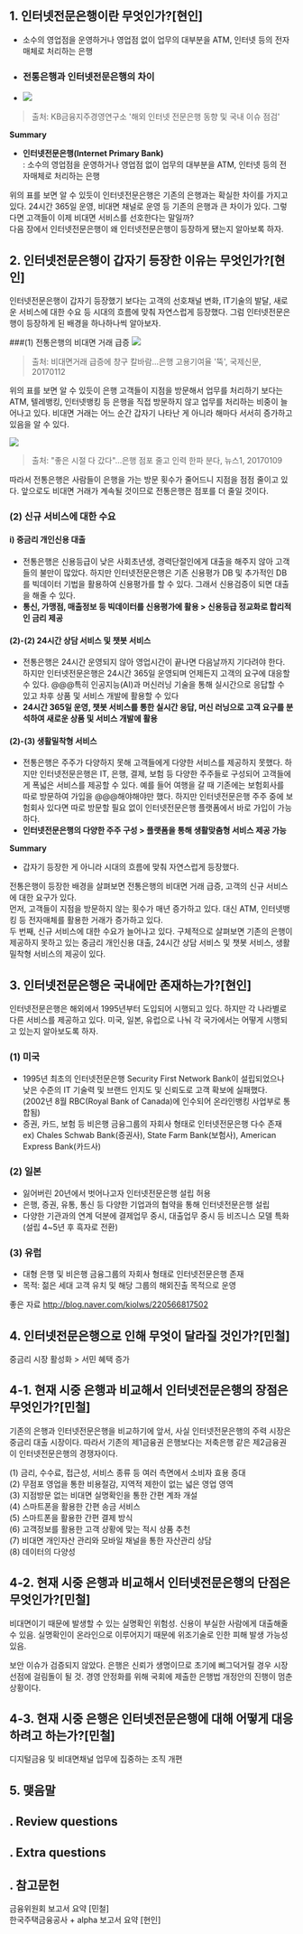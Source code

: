## 1. 인터넷전문은행이란 무엇인가?[현인] ##

- 소수의 영업점을 운영하거나 영업점 없이 업무의 대부분을 ATM, 인터넷 등의 전자매체로 처리하는 은행

+ ### 전통은행과 인터넷전문은행의 차이  
+ ![](http://postfiles10.naver.net/MjAxNzAxMjRfMjc5/MDAxNDg1MjQxMTc5ODI0.0yy1bFYc47l-lVMMb_wHb4zDd5H4QNJ9TjYAKWakFiUg.gHy0ki2Vv0jZerhao0gDobyED8lZPcn3pxS3IQeqqGIg.PNG.my5570/%EC%9D%80%ED%96%89_%EC%9D%B8%ED%84%B0%EB%84%B7%EC%A0%84%EB%AC%B8%EC%9D%80%ED%96%89_%EC%B0%A8%EC%9D%B4.PNG?type=w2)
> 출처: KB금융지주경영연구소 '해외 인터넷 전문은행 동향 및 국내 이슈 점검'

****Summary****  

 - ****인터넷전문은행(Internet Primary Bank)****  
  : 소수의 영업점을 운영하거나 영업점 없이 업무의 대부분을 ATM, 인터넷 등의 전자매체로 처리하는 은행  
 
위의 표를 보면 알 수 있듯이 인터넷전문은행은 기존의 은행과는 확실한 차이를 가지고 있다. 24시간 365일 운영, 비대면 채널로 운영 등 기존의 은행과 큰 차이가 있다. 그렇다면 고객들이 이제 비대면 서비스를 선호한다는 말일까?  
다음 장에서 인터넷전문은행이 왜 인터넷전문은행이 등장하게 됐는지 알아보록 하자. 

## 2. 인터넷전문은행이 갑자기 등장한 이유는 무엇인가?[현인] ##
인터넷전문은행이 갑자기 등장했기 보다는 고객의 선호채널 변화, IT기술의 발달, 새로운 서비스에 대한 수요 등 시대의 흐름에 맞춰 자연스럽게 등장했다. 그럼 인터넷전문은행이 등장하게 된 배경을 하나하나씩 알아보자.

  
###(1) 전통은행의 비대면 거래 급증
 ![](http://postfiles12.naver.net/MjAxNzAxMjRfNTEg/MDAxNDg1MjQxODY0MTI2.KufUy61mCxR65ypOu1fd5erLa5_ZAV84ZpFXonMMwS4g.N5PUYLC5mhOw5IwqGZgc893hMICQXnV3rCby4-GCsV4g.PNG.my5570/%EC%BA%A1%EC%B2%98.PNG?type=w2)
> 출처: 비대면거래 급증에 창구 칼바람…은행 고용기여율 '뚝', 국제신문, 20170112

위의 표를 보면 알 수 있듯이 은행 고객들이 지점을 방문해서 업무를 처리하기 보다는 ATM, 텔레뱅킹, 인터넷뱅킹 등 은행을 직접 방문하지 않고 업무를 처리하는 비중이 늘어나고 있다. 비대면 거래는 어느 순간 갑자기 나타난 게 아니라 해마다 서서히 증가하고 있음을 알 수 있다.

![](http://postfiles10.naver.net/MjAxNzAxMjRfMjgw/MDAxNDg1MjQyNDExMzU1.716DvFEVSrekbpMWVHQLz_iIjb6oZY6T3AxqbGHMfIIg.c_P98Qj3zGjSA9Um9XmwN5TEJSSyKZwQwfa3aD0p46Qg.PNG.my5570/%EC%BA%A1%EC%B2%982.PNG?type=w2)
> 출처: "좋은 시절 다 갔다"…은행 점포 줄고 인력 한파 분다, 뉴스1, 20170109

따라서 전통은행은 사람들이 은행을 가는 방문 횟수가 줄어드니 지점을 점점 줄이고 있다. 앞으로도 비대면 거래가 계속될 것이므로 전통은행은 점포를 더 줄일 것이다.

### (2) 신규 서비스에 대한 수요


#### i) 중금리 개인신용 대출 ####

 - 전통은행은 신용등급이 낮은 사회초년생, 경력단절인에게 대출을 해주지 않아 고객들의 불만이 많았다. 하지만 인터넷전문은행은 기존 신용평가 DB 및 추가적인 DB를 빅데이터 기법을 활용하여 신용평가를 할 수 있다. 그래서 신용검증이 되면 대출을 해줄 수 있다. 
 - ****통신, 가맹점, 매출정보 등 빅데이터를 신용평가에 활용 > 신용등급 정교화로 합리적인 금리 제공****

#### (2)-(2) 24시간 상담 서비스 및 챗봇 서비스 ####
 
 - 전통은행은 24시간 운영되지 않아 영업시간이 끝나면 다음날까지 기다려야 한다. 하지만 인터넷전문은행은 24시간 365일 운영되며 언제든지 고객의 요구에 대응할 수 있다. @@@특히 인공지능(AI)과 머신러닝 기술을 통해 실시간으로 응답할 수 있고 차후 상품 및 서비스 개발에 활용할 수 있다
 - ****24시간 365일 운영, 챗봇 서비스를 통한 실시간 응답, 머신 러닝으로 고객 요구를 분석하여 새로운 상품 및 서비스 개발에 활용****


#### (2)-(3) 생활밀착형 서비스 ####

 - 전통은행은 주주가 다양하지 못해 고객들에게 다양한 서비스를 제공하지 못했다. 하지만 인터넷전문은행은 IT, 은행, 결제, 보험 등 다양한 주주들로 구성되어 고객들에게 폭넓은 서비스를 제공할 수 있다. 예를 들어 여행을 갈 때 기존에는 보험회사를 따로 방문하여 가입을 @@@해야해야만 했다. 하지만 인터넷전문은행 주주 중에 보험회사 있다면 따로 방문할 필요 없이 인터넷전문은행 플랫폼에서 바로 가입이 가능하다.
 - ****인터넷전문은행의 다양한 주주 구성 > 플랫폼을 통해 생활맞춤형 서비스 제공 가능****

****Summary****

 - 갑자기 등장한 게 아니라 시대의 흐름에 맞춰 자연스럽게 등장했다.

전통은행이 등장한 배경을 살펴보면 전통은행의 비대면 거래 급증, 고객의 신규 서비스에 대한 요구가 있다.  
먼저, 고객들이 지점을 방문하지 않는 횟수가 매년 증가하고 있다. 대신 ATM, 인터넷뱅킹 등 전자매체를 활용한 거래가 증가하고 있다.  
두 번째, 신규 서비스에 대한 수요가 늘어나고 있다. 구체적으로 살펴보면 기존의 은행이 제공하지 못하고 있는 중금리 개인신용 대출, 24시간 상담 서비스 및 챗봇 서비스, 생활밀착형 서비스의 제공이 있다.
 

## 3. 인터넷전문은행은 국내에만 존재하는가?[현인] ##
인터넷전문은행은 해외에서 1995년부터 도입되어 시행되고 있다. 하지만 각 나라별로 다른 서비스를 제공하고 있다. 미국, 일본, 유럽으로 나눠 각 국가에서는 어떻게 시행되고 있는지 알아보도록 하자.  
### (1) 미국 ###
 - 1995년 최초의 인터넷전문은행 Security First Network Bank이  설립되었으나 낮은 수준의 IT 기술력 및 브랜드 인지도 및 신뢰도로 고객 확보에 실패했다.  
  (2002년 8월 RBC(Royal Bank of Canada)에 인수되어 온라인뱅킹 사업부로 통합됨) 
 - 증권, 카드, 보험 등 비은행 금융그룹의 자회사 형태로 인터넷전문은행 다수 존재  
  ex) Chales Schwab Bank(증권사), State Farm Bank(보험사), American Express Bank(카드사)
 
### (2) 일본
 - 잃어버린 20년에서 벗어나고자 인터넷전문은행 설립 허용
 - 은행, 증권, 유통, 통신 등 다양한 기업과의 협약을 통해 인터넷전문은행 설립
 - 다양한 기관과의 연계 덕분에 결제업무 중시, 대출업무 중시 등 비즈니스 모델 특화  
   (설립 4~5년 후 흑자로 전환) 
### (3) 유럽  ###
 -  대형 은행 및 비은행 금융그룹의 자회사 형태로 인터넷전문은행 존재
 -  목적: 젊은 세대 고객 유치 및 해당 그룹의 해외진출 목적으로 운영

좋은 자료 http://blog.naver.com/kiolws/220566817502

## 4. 인터넷전문은행으로 인해 무엇이 달라질 것인가?[민철] ##
중금리 시장 활성화 > 서민 혜택 증가

## 4-1. 현재 시중 은행과 비교해서 인터넷전문은행의 장점은 무엇인가?[민철] ##

기존의 은행과 인터넷전문은행을 비교하기에 앞서, 사실 인터넷전문은행의 주력 시장은 중금리 대출 시장이다. 따라서 기존의 제1금융권 은행보다는 저축은행 같은 제2금융권이 인터넷전문은행의 경쟁자이다.  

(1) 금리, 수수료, 접근성, 서비스 종류 등 여러 측면에서 소비자 효용 증대  
(2) 무점포 영업을 통한 비용절감, 지역적 제한이 없는 넓은 영업 영역    
(3) 지점방문 없는 비대면 실명확인을 통한 간편 계좌 개설  
(4) 스마트폰을 활용한 간편 송금 서비스  
(5) 스마트폰을 활용한 간편 결제 방식  
(6) 고객정보를 활용한 고객 상황에 맞는 적시 상품 추천  
(7) 비대면 개인자산 관리와 모바일 채널을 통한 자산관리 상담  
(8) 데이터의 다양성

## 4-2. 현재 시중 은행과 비교해서 인터넷전문은행의 단점은 무엇인가?[민철] ##
비대면이기 때문에 발생할 수 있는 실명확인 위험성. 신용이 부실한 사람에게 대출해줄 수 있음. 실명확인이 온라인으로 이루어지기 때문에 위조기술로 인한 피해 발생 가능성 있음.

보안 이슈가 검증되지 않았다. 은행은 신뢰가 생명이므로 초기에 삐그덕거릴 경우 시장 선점에 걸림돌이 될 것.
경영 안정화를 위해 국회에 제출한 은행법 개정안의 진행이 멈춘 상황이다.

## 4-3. 현재 시중 은행은 인터넷전문은행에 대해 어떻게 대응하려고 하는가?[민철] ##
디지털금융 및 비대면채널 업무에 집중하는 조직 개편


## 5. 맺음말 ##

## . Review questions ##

## . Extra questions ##

## . 참고문헌 ##


금융위원회 보고서 요약 [민철]  
한국주택금융공사 + alpha 보고서 요약 [현인]

